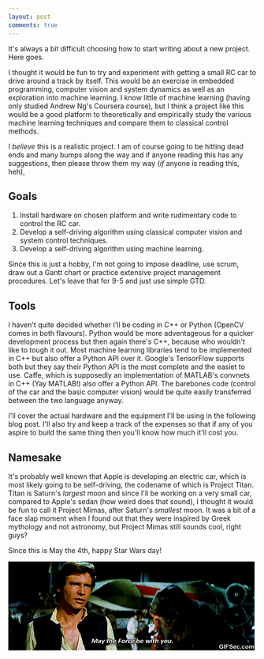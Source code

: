 ```yaml
---
layout: post
comments: true
---
```


It's always a bit difficult choosing how to start writing about a new project. Here goes.

I thought it would be fun to try and experiment with getting a small RC car to drive around a track by itself. This would be an exercise in embedded programming, computer vision and system dynamics as well as an exploration into machine learning. I know little of machine learning (having only studied Andrew Ng's Coursera course), but I think a project like this would be a good platform to theoretically and empirically study the various machine learning techniques and compare them to classical control methods.

I *believe* this is a realistic project. I am of course going to be hitting dead ends and many bumps along the way and if anyone reading this has any suggestions, then please throw them my way (*if* anyone is reading this, heh),

## Goals

1. Install hardware on chosen platform and write rudimentary code to control the RC car.
2. Develop a self-driving algorithm using classical computer vision and system control techniques.
3. Develop a self-driving algorithm using machine learning.

Since this is just a hobby, I'm not going to impose deadline, use scrum, draw out a Gantt chart or practice extensive project management procedures. Let's leave that for 9-5 and just use simple GTD.

## Tools

I haven't quite decided whether I'll be coding in C++ or Python (OpenCV comes in both flavours). Python would be more adventageous for a quicker development process but then again there's C++, because who wouldn't like to tough it out. Most machine learning libraries tend to be implemented in C++ but also offer a Python API over it. Google's TensorFlow supports both but they say their Python API is the most complete and the easiet to use. Caffe, which is supposedly an implementation of MATLAB's convnets in C++ (Yay MATLAB!) also offer a Python API. The barebones code (control of the car and the basic computer vision) would be quite easily transferred between the two language anyway.

I'll cover the actual hardware and the equipment I'll be using in the following blog post. I'll also try and keep a track of the expenses so that if any of you aspire to build the same thing then you'll know how much it'll cost you.

## Namesake

It's probably well known that Apple is developing an electric car, which is most likely going to be self-driving, the codename of which is Project Titan. Titan is Saturn's *largest* moon and since I'll be working on a very small car, compared to Apple's sedan (how weird does that sound), I thought it would be fun to call it Project Mimas, after Saturn's *smallest* moon. It was a bit of a face slap moment when I found out that they were inspired by Greek mythology and not astronomy, but Project Mimas still sounds cool, right guys?



Since this is May the 4th, happy Star Wars day!

![May the Fourth be with you.](/images/maytheforce.gif)